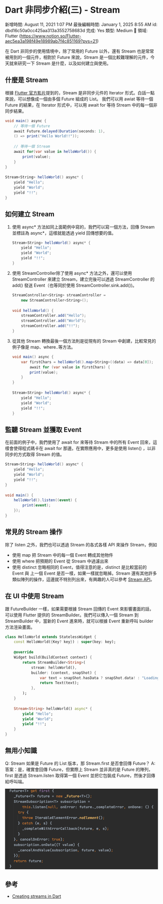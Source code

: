# Dart 非同步介紹(三) - Stream

新增時間: August 11, 2021 1:07 PM
最後編輯時間: January 1, 2025 8:55 AM
id: dbd16c50a0cc425aa313a3552758683d
完成: Yes
類型: Medium
🧩 領域: Flutter (https://www.notion.so/Flutter-aec5ea3a198f49e18989ab7f4c851169?pvs=21)

在 Dart 非同步的使用情境中，除了常用的 Future 以外，還有 Stream 也是常常被用到的一個元件，相對於 Future 來說，Stream 是一個比較難理解的元件，今天就來研究一下 Stream 是什麼，以及如何建立與使用。

## **什麼是 Stream**

根據 [Flutter 官方影片](https://www.youtube.com/watch?v=nQBpOIHE4eE)提到的，Stream 是非同步元件的 Iterator 形式。白話一點來說，可以想像成一個由多個 Future 組成的 List。 我們可以用 awiat 等待一個 Future 的結果，在 Iterator 形式中，可以用 await for 等待 Stream 中的每一個非同步結果。

```csharp
void main() async {
    // 等待一個 Future
    await Future.delayed(Duration(seconds: 1), 
    () => print("Hello World!!"));
  
    // 等待一個 Stream
    await for(var value in helloWorld()) {
        print(value);
    }
}

Stream<String> helloWorld() async* {
    yield "Hello";
    yield "World";
    yield "!!";
}
```

## **如何建立 Stream**

1. 使用 async* 方法如同上面範例中寫的，我們可以寫一個方法，回傳 Stream 並標註為 async*，這樣就能透過 yield 回傳想要的值。
    
    ```csharp
    Stream<String> helloWorld() async* {
        yield "Hello";
        yield "World";
        yield "!!";
    }
    ```
    
2. 使用 StreamController除了使用 async* 方法之外，還可以使用 StreamController 來建立 Stream，建立完後可以透過 StreamController 的 add() 發送 Event（也等同於使用 StreamController.sink.add())。
    
    ```csharp
    StreamController<String> streamController =  
        new StreamController<String>();  
      
    void helloWorld() {  
        streamController.add("Hello");  
        streamController.add("World");  
        streamController.add("!!");  
    }
    ```
    
3. 從其他 Stream 轉換最後一個方法則是從現有的 Stream 中創建，比較常見的例子像是 map、where..等方法。
    
    ```csharp
    void main() async {  
        var firstChars = helloWorld().map<String>((data) => data[0]);  
            await for (var value in firstChars) {  
            print(value);  
        }  
    }
    
    Stream<String> helloWorld() async* {
        yield "Hello";
        yield "World";
        yield "!!";
    }
    ```
    

## **監聽 Stream 並獲取 Event**

在前面的例子中，我們使用了 await for 來等待 Stream 中的所有 Event 回來，這樣會使得程式碼卡在 await for 那邊。在實際應用中，更多是使用 listen() ，以非同步的方式取得 Stream 的值。

```csharp
Stream<String> helloWorld() async* {  
    yield "Hello";  
    yield "World";  
    yield "!!";  
}  
  
void main() {  
    helloWorld().listen((event) {  
        print(event);  
    });  
}
```

## **常見的 Stream 操作**

除了 listen 之外，我們也可以透過 Stream 的各式各樣 API 來操作 Stream，例如

- 使用 map 把 Stream 中的每一個 Event 轉成其他物件
- 使用 where 把預期的 Event 從 Stream 中過濾出來
- 使用 distinct 忽略相同的 Event，值得注意的是，distinct 是比較當前的 Event 與 上一個 Event 是否一樣，如果一樣就忽略掉。Stream 還有其他許多類似陣列的操作，這邊就不特別列出來，有興趣的人可以參考 [Stream API](https://api.dart.dev/stable/2.13.4/dart-async/Stream-class.html)。

## 在 UI 中使用 Stream

跟 FutureBuilder 一樣，如果需要根據 Stream 回傳的 Event 來影響畫面的話，可以使用 Flutter 提供的 StreamBuilder。我們可以傳入一個 Stream 到 StreamBuilder 中，當新的 Event 進來時，就可以根據 Event 重新呼叫 builder 方法渲染畫面。

```dart
class HelloWorld extends StatelessWidget {
 	const HelloWorld({Key? key}) : super(key: key);

 	@override
 	Widget build(BuildContext context) {
 		return StreamBuilder<String>(
 			stream: helloWorld(),
 			builder: (context, snapShot) {
 				var text = snapShot.hasData ? snapShot.data! : "Loading";
				return Text(text);
 			},
 		);
 	}

 	Stream<String> helloWorld() async* {
 		yield "Hello";
 		yield "World";
 		yield "!!";
 	}
}

```

## 無用小知識

Q: Stream 如果是 Future 的 List 版本，那 Stream.first 是否會回傳 Future？
A: 答案：是，確實會回傳 Future，但實際上 Stream 並非真的是 Future 的陣列，first 是透過 Stream.listen 取得第一個 Event 並把它包裝成 Future，然後才回傳給呼叫端。

![](Dart%20%E9%9D%9E%E5%90%8C%E6%AD%A5%E4%BB%8B%E7%B4%B9(%E4%B8%89)%20-%20Stream/stream_first_impl.png)

## 參考

- [Creating streams in Dart](https://dart.dev/articles/libraries/creating-streams)